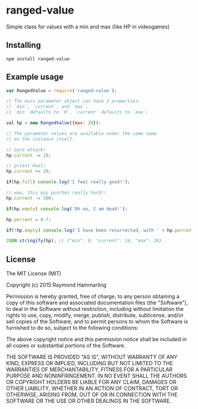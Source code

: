 # ranged-value
Simple class for values with a min and max (like HP in videogames)

## Installing
`npm install ranged-value`

## Example usage
```js
var RangedValue = require('ranged-value');

// The main parameter object can have 3 properties:
// `min`, `current`, and `max`.
// `min` defaults to `0`, `current` defaults to `max`.

val hp = new RangedValue({max: 20});

// The parameter values are available under the same name
// on the instance itself.

// ogre attack!
hp.current -= 10;

// priest heal!
hp.current += 20;

if(hp.full) console.log('I feel really good!');

// wow, this guy punches really hard!!
hp.current -= 500;

if(hp.empty) console.log('Oh no, I am dead!');

hp.percent = 0.7;

if(!hp.empty) console.log('I have been resurrected, with ' + hp.percent * 100 + '% HP!');

JSON.stringify(hp); // {"min": 0, "current": 14, "max": 20}
```
    
## License
The MIT License (MIT)

Copyright (c) 2015 Raymond Hammarling

Permission is hereby granted, free of charge, to any person obtaining a copy of this software and associated documentation files (the "Software"), to deal in the Software without restriction, including without limitation the rights to use, copy, modify, merge, publish, distribute, sublicense, and/or sell copies of the Software, and to permit persons to whom the Software is furnished to do so, subject to the following conditions:

The above copyright notice and this permission notice shall be included in all copies or substantial portions of the Software.

THE SOFTWARE IS PROVIDED "AS IS", WITHOUT WARRANTY OF ANY KIND, EXPRESS OR IMPLIED, INCLUDING BUT NOT LIMITED TO THE WARRANTIES OF MERCHANTABILITY, FITNESS FOR A PARTICULAR PURPOSE AND NONINFRINGEMENT. IN NO EVENT SHALL THE AUTHORS OR COPYRIGHT HOLDERS BE LIABLE FOR ANY CLAIM, DAMAGES OR OTHER LIABILITY, WHETHER IN AN ACTION OF CONTRACT, TORT OR OTHERWISE, ARISING FROM, OUT OF OR IN CONNECTION WITH THE SOFTWARE OR THE USE OR OTHER DEALINGS IN THE SOFTWARE.